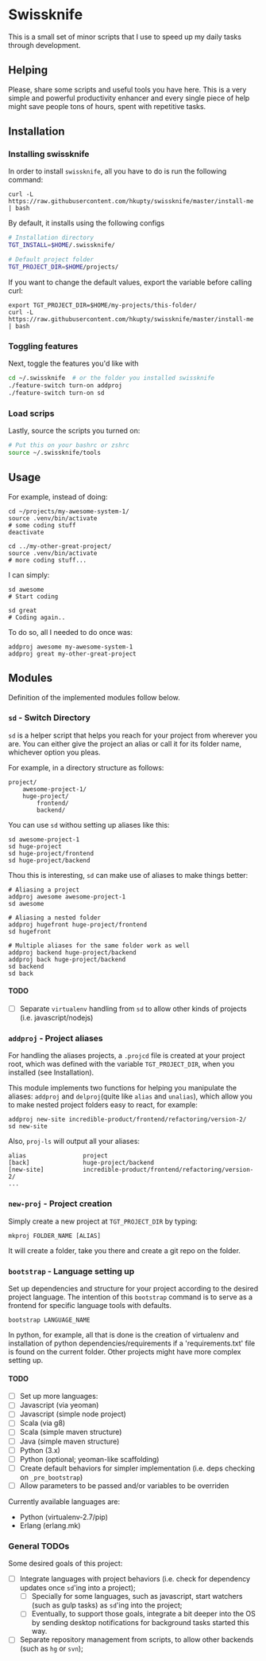 # Swissknife

This is a small set of minor scripts that I use to speed up my daily tasks through development.

## Helping

Please, share some scripts and useful tools you have here. This is a very simple and powerful productivity enhancer and every single piece of help might save people tons of hours, spent with repetitive tasks.

## Installation

### Installing swissknife
In order to install `swissknife`, all you have to do is run the following command:

```
curl -L https://raw.githubusercontent.com/hkupty/swissknife/master/install-me | bash
```

By default, it installs using the following configs
```bash
# Installation directory
TGT_INSTALL=$HOME/.swissknife/

# Default project folder
TGT_PROJECT_DIR=$HOME/projects/
```

If you want to change the default values, export the variable before calling curl:
```
export TGT_PROJECT_DIR=$HOME/my-projects/this-folder/
curl -L https://raw.githubusercontent.com/hkupty/swissknife/master/install-me | bash
```

### Toggling features
Next, toggle the features you'd like with
```bash
cd ~/.swissknife  # or the folder you installed swissknife
./feature-switch turn-on addproj
./feature-switch turn-on sd
```

### Load scrips
Lastly, source the scripts you turned on:
```bash
# Put this on your bashrc or zshrc
source ~/.swissknife/tools
```

## Usage
For example, instead of doing:

```shell
cd ~/projects/my-awesome-system-1/
source .venv/bin/activate
# some coding stuff
deactivate

cd ../my-other-great-project/
source .venv/bin/activate
# more coding stuff...
```

I can simply:
```shell
sd awesome
# Start coding

sd great
# Coding again..
```

To do so, all I needed to do once was:
```shell
addproj awesome my-awesome-system-1
addproj great my-other-great-project
```

## Modules

Definition of the implemented modules follow below.

### `sd` - Switch Directory
`sd` is a helper script that helps you reach for your project from wherever you are.
You can either give the project an alias or call it for its folder name, whichever option you pleas.

For example, in a directory structure as follows:
```
project/
    awesome-project-1/
    huge-project/
        frontend/
        backend/
```

You can use `sd` withou setting up aliases like this:
```
sd awesome-project-1
sd huge-project
sd huge-project/frontend
sd huge-project/backend
```

Thou this is interesting, `sd` can make use of aliases to make things better:
```
# Aliasing a project
addproj awesome awesome-project-1
sd awesome

# Aliasing a nested folder
addproj hugefront huge-project/frontend
sd hugefront

# Multiple aliases for the same folder work as well
addproj backend huge-project/backend
addproj back huge-project/backend
sd backend
sd back
```
#### TODO
- [ ] Separate `virtualenv` handling from `sd` to allow other kinds of projects (i.e. javascript/nodejs)

### `addproj` - Project aliases
For handling the aliases projects, a `.projcd` file is created at your project root,
which was defined with the variable `TGT_PROJECT_DIR`, when you installed (see Installation).

This module implements two functions for helping you manipulate the aliases:
`addproj` and `delproj`(quite like `alias` and `unalias`), which allow you to make nested project folders easy to react,
for example:
```
addproj new-site incredible-product/frontend/refactoring/version-2/
sd new-site
```

Also, `proj-ls` will output all your aliases:
```
alias                project
[back]               huge-project/backend
[new-site]           incredible-product/frontend/refactoring/version-2/
...
```
### `new-proj` - Project creation
Simply create a new project at `TGT_PROJECT_DIR` by typing:
```
mkproj FOLDER_NAME [ALIAS]
```
It will create a folder, take you there and create a git repo on the folder.

### `bootstrap` - Language setting up
Set up dependencies and structure for your project according to the desired project language.
The intention of this `bootstrap` command is to serve as a frontend for specific language tools with
defaults.
```
bootstrap LANGUAGE_NAME
```
In python, for example, all that is done is the creation of virtualenv and installation of
python dependencies/requirements if a 'requirements.txt' file is found on the current folder.
Other projects might have more complex setting up.

#### TODO
- [ ] Set up more languages:
 - [ ] Javascript (via yeoman)
 - [ ] Javascript (simple node project)
 - [ ] Scala (via g8)
 - [ ] Scala (simple maven structure)
 - [ ] Java (simple maven structure)
 - [ ] Python (3.x)
 - [ ] Python (optional; yeoman-like scaffolding)
- [ ] Create default behaviors for simpler implementation (i.e. deps checking on `_pre_bootstrap`)
- [ ] Allow parameters to be passed and/or variables to be overriden

Currently available languages are:
* Python (virtualenv-2.7/pip)
* Erlang (erlang.mk)

### General TODOs
Some desired goals of this project:
- [ ] Integrate languages with project behaviors (i.e. check for dependency updates once `sd`'ing into a project);
  - [ ] Specially for some languages, such as javascript, start watchers (such as gulp tasks) as `sd`'ing into the project;
  - [ ] Eventually, to support those goals, integrate a bit deeper into the OS by sending desktop notifications for background tasks started this way.
- [ ] Separate repository management from scripts, to allow other backends (such as `hg` or `svn`);
